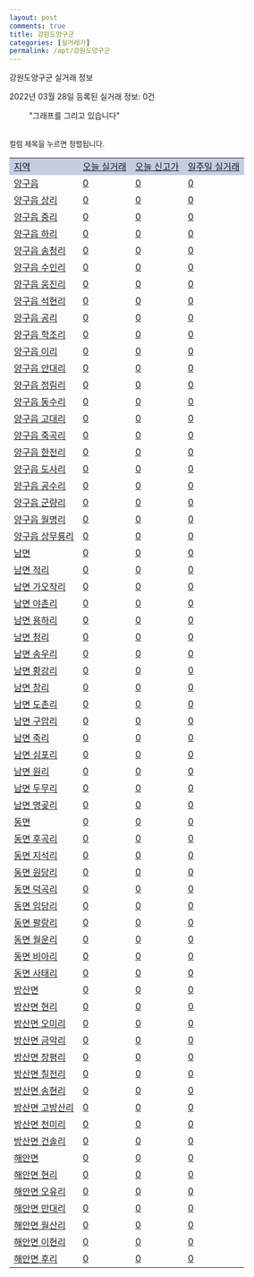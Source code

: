 ```yaml
---
layout: post
comments: true
title: 강원도양구군
categories: [실거래가]
permalink: /apt/강원도양구군
---
```


강원도양구군 실거래 정보

2022년 03월 28일 등록된 실거래 정보: 0건

<!--<script async src="https://pagead2.googlesyndication.com/pagead/js/adsbygoogle.js?client=ca-pub-3485438051770037"
 crossorigin="anonymous"></script>-->

<script type="text/javascript">
  google.charts.load('current', {'packages':['corechart']});
  google.charts.setOnLoadCallback(drawChart);

  function drawChart() {
    var data = google.visualization.arrayToDataTable([['거래일', '매매', '전월세', '전매'], ['21-01', 1, 0, 0], ['21-02', 17, 3, 0], ['21-03', 7, 4, 0], ['21-04', 8, 2, 0], ['21-05', 9, 0, 0], ['21-06', 4, 2, 0], ['21-07', 11, 2, 0], ['21-08', 5, 50, 0], ['21-09', 3, 4, 0], ['21-10', 3, 3, 0], ['21-11', 4, 2, 0], ['21-12', 5, 4, 0], ['22-01', 3, 1, 0], ['22-02', 13, 2, 0], ['22-03', 5, 0, 0]]);

    var options = {
      title: '최근 1년간 유형별 거래량 추이',
      legend: { position: 'bottom' }
    };

    setTimeout(function() {
        var chart = new google.visualization.LineChart(document.getElementById('columnchart_material'));
        chart.draw(data, (options));
        document.getElementById('loading').style.display = 'none';
        var dayLabel = (new Date()).getDay();
        if (dayLabel < 2) {
            sorttable.innerSortFunction.apply(document.getElementById('week'), []);
            sorttable.innerSortFunction.apply(document.getElementById('week'), []);        
        }
        else {
            sorttable.innerSortFunction.apply(document.getElementById('today'), []);
            sorttable.innerSortFunction.apply(document.getElementById('today'), []);
        }
    }, 200);

  }
</script>

<div id="loading" style="z-index:20; display: block; margin-left: 35px">"그래프를 그리고 있습니다"</div>
<div id="columnchart_material" style="width: 95%; margin-left: -35px; display: block"></div>
<!--<div style="width: 95%; margin-left: -35px; display: block">
      <script async src="https://pagead2.googlesyndication.com/pagead/js/adsbygoogle.js?client=ca-pub-3485438051770037"
          crossorigin="anonymous"></script>
      <ins class="adsbygoogle"
          style="display:block"
          data-ad-format="fluid"
          data-ad-layout-key="-fb+5w+4e-db+86"
          data-ad-client="ca-pub-3485438051770037"
          data-ad-slot="1827090281"></ins>
      <script>
          (adsbygoogle = window.adsbygoogle || []).push({});
      </script>
</div>-->
<br>

<font size='small' style='font-size: small;'>컬럼 제목을 누르면 정렬됩니다.</font>
<table class="sortable">
  <tr style='background-color: rgba(114, 132, 186,0.4);'>
    <td id="region"><a href="#">지역</a></td>
    <td id="today"><a href="#">오늘 실거래</a></td>
    <td id="today_new"><a href="#">오늘 신고가</a></td>
    <td id="week"><a href="#">일주일 실거래</a></td>
  </tr>

  
  <tr class="item">
    <td><a href="강원도양구군양구읍">양구읍</a></td>
    <td><a href="강원도양구군양구읍">0</a></td>
    <td><a href="강원도양구군양구읍">0</a></td>
    <td><a href="강원도양구군양구읍">0</a></td>
  </tr>
    

  <tr class="item">
    <td><a href="강원도양구군양구읍상리">양구읍 상리</a></td>
    <td><a href="강원도양구군양구읍상리">0</a></td>
    <td><a href="강원도양구군양구읍상리">0</a></td>
    <td><a href="강원도양구군양구읍상리">0</a></td>
  </tr>
    

  <tr class="item">
    <td><a href="강원도양구군양구읍중리">양구읍 중리</a></td>
    <td><a href="강원도양구군양구읍중리">0</a></td>
    <td><a href="강원도양구군양구읍중리">0</a></td>
    <td><a href="강원도양구군양구읍중리">0</a></td>
  </tr>
    

  <tr class="item">
    <td><a href="강원도양구군양구읍하리">양구읍 하리</a></td>
    <td><a href="강원도양구군양구읍하리">0</a></td>
    <td><a href="강원도양구군양구읍하리">0</a></td>
    <td><a href="강원도양구군양구읍하리">0</a></td>
  </tr>
    

  <tr class="item">
    <td><a href="강원도양구군양구읍송청리">양구읍 송청리</a></td>
    <td><a href="강원도양구군양구읍송청리">0</a></td>
    <td><a href="강원도양구군양구읍송청리">0</a></td>
    <td><a href="강원도양구군양구읍송청리">0</a></td>
  </tr>
    

  <tr class="item">
    <td><a href="강원도양구군양구읍수인리">양구읍 수인리</a></td>
    <td><a href="강원도양구군양구읍수인리">0</a></td>
    <td><a href="강원도양구군양구읍수인리">0</a></td>
    <td><a href="강원도양구군양구읍수인리">0</a></td>
  </tr>
    

  <tr class="item">
    <td><a href="강원도양구군양구읍웅진리">양구읍 웅진리</a></td>
    <td><a href="강원도양구군양구읍웅진리">0</a></td>
    <td><a href="강원도양구군양구읍웅진리">0</a></td>
    <td><a href="강원도양구군양구읍웅진리">0</a></td>
  </tr>
    

  <tr class="item">
    <td><a href="강원도양구군양구읍석현리">양구읍 석현리</a></td>
    <td><a href="강원도양구군양구읍석현리">0</a></td>
    <td><a href="강원도양구군양구읍석현리">0</a></td>
    <td><a href="강원도양구군양구읍석현리">0</a></td>
  </tr>
    

  <tr class="item">
    <td><a href="강원도양구군양구읍공리">양구읍 공리</a></td>
    <td><a href="강원도양구군양구읍공리">0</a></td>
    <td><a href="강원도양구군양구읍공리">0</a></td>
    <td><a href="강원도양구군양구읍공리">0</a></td>
  </tr>
    

  <tr class="item">
    <td><a href="강원도양구군양구읍학조리">양구읍 학조리</a></td>
    <td><a href="강원도양구군양구읍학조리">0</a></td>
    <td><a href="강원도양구군양구읍학조리">0</a></td>
    <td><a href="강원도양구군양구읍학조리">0</a></td>
  </tr>
    

  <tr class="item">
    <td><a href="강원도양구군양구읍이리">양구읍 이리</a></td>
    <td><a href="강원도양구군양구읍이리">0</a></td>
    <td><a href="강원도양구군양구읍이리">0</a></td>
    <td><a href="강원도양구군양구읍이리">0</a></td>
  </tr>
    

  <tr class="item">
    <td><a href="강원도양구군양구읍안대리">양구읍 안대리</a></td>
    <td><a href="강원도양구군양구읍안대리">0</a></td>
    <td><a href="강원도양구군양구읍안대리">0</a></td>
    <td><a href="강원도양구군양구읍안대리">0</a></td>
  </tr>
    

  <tr class="item">
    <td><a href="강원도양구군양구읍정림리">양구읍 정림리</a></td>
    <td><a href="강원도양구군양구읍정림리">0</a></td>
    <td><a href="강원도양구군양구읍정림리">0</a></td>
    <td><a href="강원도양구군양구읍정림리">0</a></td>
  </tr>
    

  <tr class="item">
    <td><a href="강원도양구군양구읍동수리">양구읍 동수리</a></td>
    <td><a href="강원도양구군양구읍동수리">0</a></td>
    <td><a href="강원도양구군양구읍동수리">0</a></td>
    <td><a href="강원도양구군양구읍동수리">0</a></td>
  </tr>
    

  <tr class="item">
    <td><a href="강원도양구군양구읍고대리">양구읍 고대리</a></td>
    <td><a href="강원도양구군양구읍고대리">0</a></td>
    <td><a href="강원도양구군양구읍고대리">0</a></td>
    <td><a href="강원도양구군양구읍고대리">0</a></td>
  </tr>
    

  <tr class="item">
    <td><a href="강원도양구군양구읍죽곡리">양구읍 죽곡리</a></td>
    <td><a href="강원도양구군양구읍죽곡리">0</a></td>
    <td><a href="강원도양구군양구읍죽곡리">0</a></td>
    <td><a href="강원도양구군양구읍죽곡리">0</a></td>
  </tr>
    

  <tr class="item">
    <td><a href="강원도양구군양구읍한전리">양구읍 한전리</a></td>
    <td><a href="강원도양구군양구읍한전리">0</a></td>
    <td><a href="강원도양구군양구읍한전리">0</a></td>
    <td><a href="강원도양구군양구읍한전리">0</a></td>
  </tr>
    

  <tr class="item">
    <td><a href="강원도양구군양구읍도사리">양구읍 도사리</a></td>
    <td><a href="강원도양구군양구읍도사리">0</a></td>
    <td><a href="강원도양구군양구읍도사리">0</a></td>
    <td><a href="강원도양구군양구읍도사리">0</a></td>
  </tr>
    

  <tr class="item">
    <td><a href="강원도양구군양구읍공수리">양구읍 공수리</a></td>
    <td><a href="강원도양구군양구읍공수리">0</a></td>
    <td><a href="강원도양구군양구읍공수리">0</a></td>
    <td><a href="강원도양구군양구읍공수리">0</a></td>
  </tr>
    

  <tr class="item">
    <td><a href="강원도양구군양구읍군량리">양구읍 군량리</a></td>
    <td><a href="강원도양구군양구읍군량리">0</a></td>
    <td><a href="강원도양구군양구읍군량리">0</a></td>
    <td><a href="강원도양구군양구읍군량리">0</a></td>
  </tr>
    

  <tr class="item">
    <td><a href="강원도양구군양구읍월명리">양구읍 월명리</a></td>
    <td><a href="강원도양구군양구읍월명리">0</a></td>
    <td><a href="강원도양구군양구읍월명리">0</a></td>
    <td><a href="강원도양구군양구읍월명리">0</a></td>
  </tr>
    

  <tr class="item">
    <td><a href="강원도양구군양구읍상무룡리">양구읍 상무룡리</a></td>
    <td><a href="강원도양구군양구읍상무룡리">0</a></td>
    <td><a href="강원도양구군양구읍상무룡리">0</a></td>
    <td><a href="강원도양구군양구읍상무룡리">0</a></td>
  </tr>
    

  <tr class="item">
    <td><a href="강원도양구군남면">남면</a></td>
    <td><a href="강원도양구군남면">0</a></td>
    <td><a href="강원도양구군남면">0</a></td>
    <td><a href="강원도양구군남면">0</a></td>
  </tr>
    

  <tr class="item">
    <td><a href="강원도양구군남면적리">남면 적리</a></td>
    <td><a href="강원도양구군남면적리">0</a></td>
    <td><a href="강원도양구군남면적리">0</a></td>
    <td><a href="강원도양구군남면적리">0</a></td>
  </tr>
    

  <tr class="item">
    <td><a href="강원도양구군남면가오작리">남면 가오작리</a></td>
    <td><a href="강원도양구군남면가오작리">0</a></td>
    <td><a href="강원도양구군남면가오작리">0</a></td>
    <td><a href="강원도양구군남면가오작리">0</a></td>
  </tr>
    

  <tr class="item">
    <td><a href="강원도양구군남면야촌리">남면 야촌리</a></td>
    <td><a href="강원도양구군남면야촌리">0</a></td>
    <td><a href="강원도양구군남면야촌리">0</a></td>
    <td><a href="강원도양구군남면야촌리">0</a></td>
  </tr>
    

  <tr class="item">
    <td><a href="강원도양구군남면용하리">남면 용하리</a></td>
    <td><a href="강원도양구군남면용하리">0</a></td>
    <td><a href="강원도양구군남면용하리">0</a></td>
    <td><a href="강원도양구군남면용하리">0</a></td>
  </tr>
    

  <tr class="item">
    <td><a href="강원도양구군남면청리">남면 청리</a></td>
    <td><a href="강원도양구군남면청리">0</a></td>
    <td><a href="강원도양구군남면청리">0</a></td>
    <td><a href="강원도양구군남면청리">0</a></td>
  </tr>
    

  <tr class="item">
    <td><a href="강원도양구군남면송우리">남면 송우리</a></td>
    <td><a href="강원도양구군남면송우리">0</a></td>
    <td><a href="강원도양구군남면송우리">0</a></td>
    <td><a href="강원도양구군남면송우리">0</a></td>
  </tr>
    

  <tr class="item">
    <td><a href="강원도양구군남면황강리">남면 황강리</a></td>
    <td><a href="강원도양구군남면황강리">0</a></td>
    <td><a href="강원도양구군남면황강리">0</a></td>
    <td><a href="강원도양구군남면황강리">0</a></td>
  </tr>
    

  <tr class="item">
    <td><a href="강원도양구군남면창리">남면 창리</a></td>
    <td><a href="강원도양구군남면창리">0</a></td>
    <td><a href="강원도양구군남면창리">0</a></td>
    <td><a href="강원도양구군남면창리">0</a></td>
  </tr>
    

  <tr class="item">
    <td><a href="강원도양구군남면도촌리">남면 도촌리</a></td>
    <td><a href="강원도양구군남면도촌리">0</a></td>
    <td><a href="강원도양구군남면도촌리">0</a></td>
    <td><a href="강원도양구군남면도촌리">0</a></td>
  </tr>
    

  <tr class="item">
    <td><a href="강원도양구군남면구암리">남면 구암리</a></td>
    <td><a href="강원도양구군남면구암리">0</a></td>
    <td><a href="강원도양구군남면구암리">0</a></td>
    <td><a href="강원도양구군남면구암리">0</a></td>
  </tr>
    

  <tr class="item">
    <td><a href="강원도양구군남면죽리">남면 죽리</a></td>
    <td><a href="강원도양구군남면죽리">0</a></td>
    <td><a href="강원도양구군남면죽리">0</a></td>
    <td><a href="강원도양구군남면죽리">0</a></td>
  </tr>
    

  <tr class="item">
    <td><a href="강원도양구군남면심포리">남면 심포리</a></td>
    <td><a href="강원도양구군남면심포리">0</a></td>
    <td><a href="강원도양구군남면심포리">0</a></td>
    <td><a href="강원도양구군남면심포리">0</a></td>
  </tr>
    

  <tr class="item">
    <td><a href="강원도양구군남면원리">남면 원리</a></td>
    <td><a href="강원도양구군남면원리">0</a></td>
    <td><a href="강원도양구군남면원리">0</a></td>
    <td><a href="강원도양구군남면원리">0</a></td>
  </tr>
    

  <tr class="item">
    <td><a href="강원도양구군남면두무리">남면 두무리</a></td>
    <td><a href="강원도양구군남면두무리">0</a></td>
    <td><a href="강원도양구군남면두무리">0</a></td>
    <td><a href="강원도양구군남면두무리">0</a></td>
  </tr>
    

  <tr class="item">
    <td><a href="강원도양구군남면명곶리">남면 명곶리</a></td>
    <td><a href="강원도양구군남면명곶리">0</a></td>
    <td><a href="강원도양구군남면명곶리">0</a></td>
    <td><a href="강원도양구군남면명곶리">0</a></td>
  </tr>
    

  <tr class="item">
    <td><a href="강원도양구군동면">동면</a></td>
    <td><a href="강원도양구군동면">0</a></td>
    <td><a href="강원도양구군동면">0</a></td>
    <td><a href="강원도양구군동면">0</a></td>
  </tr>
    

  <tr class="item">
    <td><a href="강원도양구군동면후곡리">동면 후곡리</a></td>
    <td><a href="강원도양구군동면후곡리">0</a></td>
    <td><a href="강원도양구군동면후곡리">0</a></td>
    <td><a href="강원도양구군동면후곡리">0</a></td>
  </tr>
    

  <tr class="item">
    <td><a href="강원도양구군동면지석리">동면 지석리</a></td>
    <td><a href="강원도양구군동면지석리">0</a></td>
    <td><a href="강원도양구군동면지석리">0</a></td>
    <td><a href="강원도양구군동면지석리">0</a></td>
  </tr>
    

  <tr class="item">
    <td><a href="강원도양구군동면원당리">동면 원당리</a></td>
    <td><a href="강원도양구군동면원당리">0</a></td>
    <td><a href="강원도양구군동면원당리">0</a></td>
    <td><a href="강원도양구군동면원당리">0</a></td>
  </tr>
    

  <tr class="item">
    <td><a href="강원도양구군동면덕곡리">동면 덕곡리</a></td>
    <td><a href="강원도양구군동면덕곡리">0</a></td>
    <td><a href="강원도양구군동면덕곡리">0</a></td>
    <td><a href="강원도양구군동면덕곡리">0</a></td>
  </tr>
    

  <tr class="item">
    <td><a href="강원도양구군동면임당리">동면 임당리</a></td>
    <td><a href="강원도양구군동면임당리">0</a></td>
    <td><a href="강원도양구군동면임당리">0</a></td>
    <td><a href="강원도양구군동면임당리">0</a></td>
  </tr>
    

  <tr class="item">
    <td><a href="강원도양구군동면팔랑리">동면 팔랑리</a></td>
    <td><a href="강원도양구군동면팔랑리">0</a></td>
    <td><a href="강원도양구군동면팔랑리">0</a></td>
    <td><a href="강원도양구군동면팔랑리">0</a></td>
  </tr>
    

  <tr class="item">
    <td><a href="강원도양구군동면월운리">동면 월운리</a></td>
    <td><a href="강원도양구군동면월운리">0</a></td>
    <td><a href="강원도양구군동면월운리">0</a></td>
    <td><a href="강원도양구군동면월운리">0</a></td>
  </tr>
    

  <tr class="item">
    <td><a href="강원도양구군동면비아리">동면 비아리</a></td>
    <td><a href="강원도양구군동면비아리">0</a></td>
    <td><a href="강원도양구군동면비아리">0</a></td>
    <td><a href="강원도양구군동면비아리">0</a></td>
  </tr>
    

  <tr class="item">
    <td><a href="강원도양구군동면사태리">동면 사태리</a></td>
    <td><a href="강원도양구군동면사태리">0</a></td>
    <td><a href="강원도양구군동면사태리">0</a></td>
    <td><a href="강원도양구군동면사태리">0</a></td>
  </tr>
    

  <tr class="item">
    <td><a href="강원도양구군방산면">방산면</a></td>
    <td><a href="강원도양구군방산면">0</a></td>
    <td><a href="강원도양구군방산면">0</a></td>
    <td><a href="강원도양구군방산면">0</a></td>
  </tr>
    

  <tr class="item">
    <td><a href="강원도양구군방산면현리">방산면 현리</a></td>
    <td><a href="강원도양구군방산면현리">0</a></td>
    <td><a href="강원도양구군방산면현리">0</a></td>
    <td><a href="강원도양구군방산면현리">0</a></td>
  </tr>
    

  <tr class="item">
    <td><a href="강원도양구군방산면오미리">방산면 오미리</a></td>
    <td><a href="강원도양구군방산면오미리">0</a></td>
    <td><a href="강원도양구군방산면오미리">0</a></td>
    <td><a href="강원도양구군방산면오미리">0</a></td>
  </tr>
    

  <tr class="item">
    <td><a href="강원도양구군방산면금악리">방산면 금악리</a></td>
    <td><a href="강원도양구군방산면금악리">0</a></td>
    <td><a href="강원도양구군방산면금악리">0</a></td>
    <td><a href="강원도양구군방산면금악리">0</a></td>
  </tr>
    

  <tr class="item">
    <td><a href="강원도양구군방산면장평리">방산면 장평리</a></td>
    <td><a href="강원도양구군방산면장평리">0</a></td>
    <td><a href="강원도양구군방산면장평리">0</a></td>
    <td><a href="강원도양구군방산면장평리">0</a></td>
  </tr>
    

  <tr class="item">
    <td><a href="강원도양구군방산면칠전리">방산면 칠전리</a></td>
    <td><a href="강원도양구군방산면칠전리">0</a></td>
    <td><a href="강원도양구군방산면칠전리">0</a></td>
    <td><a href="강원도양구군방산면칠전리">0</a></td>
  </tr>
    

  <tr class="item">
    <td><a href="강원도양구군방산면송현리">방산면 송현리</a></td>
    <td><a href="강원도양구군방산면송현리">0</a></td>
    <td><a href="강원도양구군방산면송현리">0</a></td>
    <td><a href="강원도양구군방산면송현리">0</a></td>
  </tr>
    

  <tr class="item">
    <td><a href="강원도양구군방산면고방산리">방산면 고방산리</a></td>
    <td><a href="강원도양구군방산면고방산리">0</a></td>
    <td><a href="강원도양구군방산면고방산리">0</a></td>
    <td><a href="강원도양구군방산면고방산리">0</a></td>
  </tr>
    

  <tr class="item">
    <td><a href="강원도양구군방산면천미리">방산면 천미리</a></td>
    <td><a href="강원도양구군방산면천미리">0</a></td>
    <td><a href="강원도양구군방산면천미리">0</a></td>
    <td><a href="강원도양구군방산면천미리">0</a></td>
  </tr>
    

  <tr class="item">
    <td><a href="강원도양구군방산면건솔리">방산면 건솔리</a></td>
    <td><a href="강원도양구군방산면건솔리">0</a></td>
    <td><a href="강원도양구군방산면건솔리">0</a></td>
    <td><a href="강원도양구군방산면건솔리">0</a></td>
  </tr>
    

  <tr class="item">
    <td><a href="강원도양구군해안면">해안면</a></td>
    <td><a href="강원도양구군해안면">0</a></td>
    <td><a href="강원도양구군해안면">0</a></td>
    <td><a href="강원도양구군해안면">0</a></td>
  </tr>
    

  <tr class="item">
    <td><a href="강원도양구군해안면현리">해안면 현리</a></td>
    <td><a href="강원도양구군해안면현리">0</a></td>
    <td><a href="강원도양구군해안면현리">0</a></td>
    <td><a href="강원도양구군해안면현리">0</a></td>
  </tr>
    

  <tr class="item">
    <td><a href="강원도양구군해안면오유리">해안면 오유리</a></td>
    <td><a href="강원도양구군해안면오유리">0</a></td>
    <td><a href="강원도양구군해안면오유리">0</a></td>
    <td><a href="강원도양구군해안면오유리">0</a></td>
  </tr>
    

  <tr class="item">
    <td><a href="강원도양구군해안면만대리">해안면 만대리</a></td>
    <td><a href="강원도양구군해안면만대리">0</a></td>
    <td><a href="강원도양구군해안면만대리">0</a></td>
    <td><a href="강원도양구군해안면만대리">0</a></td>
  </tr>
    

  <tr class="item">
    <td><a href="강원도양구군해안면월산리">해안면 월산리</a></td>
    <td><a href="강원도양구군해안면월산리">0</a></td>
    <td><a href="강원도양구군해안면월산리">0</a></td>
    <td><a href="강원도양구군해안면월산리">0</a></td>
  </tr>
    

  <tr class="item">
    <td><a href="강원도양구군해안면이현리">해안면 이현리</a></td>
    <td><a href="강원도양구군해안면이현리">0</a></td>
    <td><a href="강원도양구군해안면이현리">0</a></td>
    <td><a href="강원도양구군해안면이현리">0</a></td>
  </tr>
    

  <tr class="item">
    <td><a href="강원도양구군해안면후리">해안면 후리</a></td>
    <td><a href="강원도양구군해안면후리">0</a></td>
    <td><a href="강원도양구군해안면후리">0</a></td>
    <td><a href="강원도양구군해안면후리">0</a></td>
  </tr>
    


</table>


    